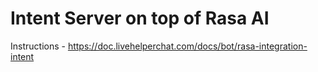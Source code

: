 # Intent Server on top of Rasa AI

Instructions - https://doc.livehelperchat.com/docs/bot/rasa-integration-intent